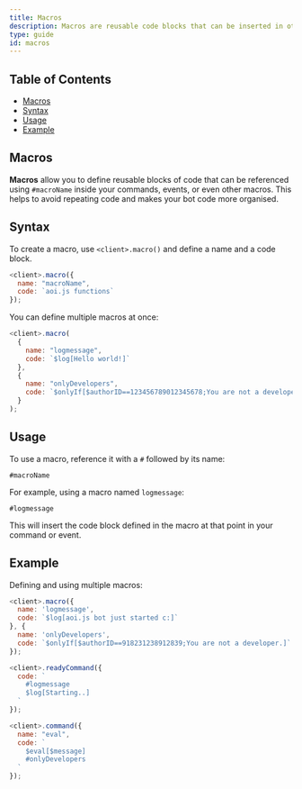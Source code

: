 ```yaml
---
title: Macros
description: Macros are reusable code blocks that can be inserted in other commands.
type: guide
id: macros
---
```


## Table of Contents

- [Macros](#macros)
- [Syntax](#syntax)
- [Usage](#usage)
- [Example](#example)

## Macros

**Macros** allow you to define reusable blocks of code that can be referenced using `#macroName` inside your commands, events, or even other macros. This helps to avoid repeating code and makes your bot code more organised.

## Syntax

To create a macro, use `<client>.macro()` and define a name and a code block.

```js
<client>.macro({
  name: "macroName",
  code: `aoi.js functions`
});
```

You can define multiple macros at once:

```js
<client>.macro(
  {
    name: "logmessage",
    code: `$log[Hello world!]`
  },
  {
    name: "onlyDevelopers",
    code: `$onlyIf[$authorID==123456789012345678;You are not a developer.]`
  }
);
```

## Usage

To use a macro, reference it with a `#` followed by its name:

```
#macroName
```

For example, using a macro named `logmessage`:

```
#logmessage
```

This will insert the code block defined in the macro at that point in your command or event.

## Example

Defining and using multiple macros:

```js
<client>.macro({
  name: 'logmessage',
  code: `$log[aoi.js bot just started c:]`
}, {
  name: 'onlyDevelopers',
  code: `$onlyIf[$authorID==918231238912839;You are not a developer.]`
});
```
```js
<client>.readyCommand({
  code: `
    #logmessage
    $log[Starting..]
  `
});
```
```js
<client>.command({
  name: "eval",
  code: `
    $eval[$message]
    #onlyDevelopers
  `
});
```
